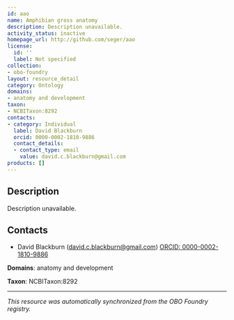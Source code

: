 ```yaml
---
id: aao
name: Amphibian gross anatomy
description: Description unavailable.
activity_status: inactive
homepage_url: http://github.com/seger/aao
license:
  id: ''
  label: Not specified
collection:
- obo-foundry
layout: resource_detail
category: Ontology
domains:
- anatomy and development
taxon:
- NCBITaxon:8292
contacts:
- category: Individual
  label: David Blackburn
  orcid: 0000-0002-1810-9886
  contact_details:
  - contact_type: email
    value: david.c.blackburn@gmail.com
products: []
---
```


## Description

Description unavailable.

## Contacts

- David Blackburn (david.c.blackburn@gmail.com) [ORCID: 0000-0002-1810-9886](https://orcid.org/0000-0002-1810-9886)

**Domains**: anatomy and development

**Taxon**: NCBITaxon:8292

---

*This resource was automatically synchronized from the OBO Foundry registry.*
